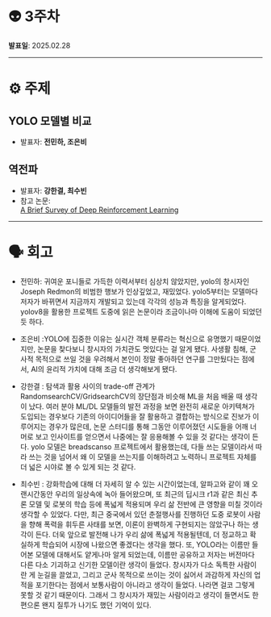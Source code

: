 # 👽 3주차

**발표일**: 2025.02.28

---

# ⚙️ 주제
## YOLO 모델별 비교
- 발표자: **전민하, 조은비**  

## 역전파  
- 발표자: **강한결, 최수빈**  
- 참고 논문:  
[A Brief Survey of Deep Reinforcement Learning](https://arxiv.org/pdf/1708.05866)

---

# 🗣️ 회고
- 전민하: 귀여운 포니들로 가득한 이력서부터 심상치 않았지만, yolo의 창시자인 Joseph Redmon의 비범한 행보가 인상깊었고, 재밌었다. yolo5부터는 모델마다 저자가 바뀌면서 지금까지 개발되고 있는데 각각의 성능과 특징을 알게되었다. yolov8을 활용한 프로젝트 도중에 읽은 논문이라 조금이나마 이해에 도움이 되었던 듯 하다.  

- 조은비 :YOLO에 집중한 이유는 실시간 객체 분류라는 혁신으로 유명했기 때문이었지만, 논문을 찾다보니 창시자의 가치관도 멋있다는 걸 알게 됐다. 사생활 침해, 군사적 목적으로 쓰일 것을 우려해서 본인이 정말 좋아하던 연구를 그만뒀다는 점에서, AI의 윤리적 가치에 대해 조금 더 생각해보게 됐다.  
 
- 강한결 : 탐색과 활용 사이의 trade-off 관계가 RandomsearchCV/GridsearchCV의 장단점과 비슷해 ML을 처음 배울 때 생각이 났다. 여러 분야 ML/DL 모델들의 발전 과정을 보면 완전히 새로운 아키텍쳐가 도입되는 경우보다 기존의 아이디어들을 잘 활용하고 결합하는 방식으로 진보가 이루어지는 경우가 많은데, 논문 스터디를 통해 그동안 이루어졌던 시도들을 어깨 너머로 보고 인사이트를 얻으면서 나중에는 잘 응용해볼 수 있을 것 같다는 생각이 든다. yolo 모델은 breadscanso 프로젝트에서 활용했는데, 다들 쓰는 모델이라서 따라 쓰는 것을 넘어서 왜 이 모델을 쓰는지를 이해하려고 노력하니 프로젝트 자체를 더 넓은 시야로 볼 수 있게 되는 것 같다.  
  
- 최수빈 :  강화학습에 대해 더 자세히 알 수 있는 시간이었는데, 알파고와 같이 꽤 오랜시간동안 우리의 일상속에 녹아 들어왔으며, 또 최근의 딥시크 r1과 같은 최신 추론 모델 및 로봇의 학습 등에 폭넓게 적용되며 우리 삶 전반에 큰 영향을 미칠 것이라 생각할 수 있었다. 다만, 최근 중국에서 있던 춘절행사를 진행하던 도중 로봇이 사람을 향해 폭력을 휘두른 사태를 보면, 이론이 완벽하게 구현되지는 않았구나 하는 생각이 든다. 더욱 앞으로 발전해 나가 우리 삶에 폭넓게 적용될텐데, 더 정교하고 확실하게 학습되어 시장에 나왔으면 좋겠다는 생각을 했다.
또, YOLO라는 이름만 들어본 모델에 대해서도 얕게나마 알게 되었는데, 이름만 공유하고 저자는 버전마다 다른 다소 기괴하고 신기한 모델이란 생각이 들었다. 창시자가 다소 독특한 사람이란 게 눈길을 끌었고, 그리고 군사 목적으로 쓰이는 것이 싫어서 과감하게 자신의 업적을 포기한다는 점에서 보통사람이 아니라고 생각이 들었다. 나라면 걸코 그렇게 못할 것 같기 때문이다. 그래서 그 창시자가 재밌는 사람이라고 생각이 들면서도 한편으론 왠지 질투가 나기도 했던 기억이 있다.
